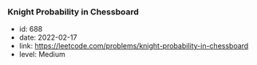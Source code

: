 ### Knight Probability in Chessboard

* id: 688
* date: 2022-02-17
* link: https://leetcode.com/problems/knight-probability-in-chessboard
* level: Medium
